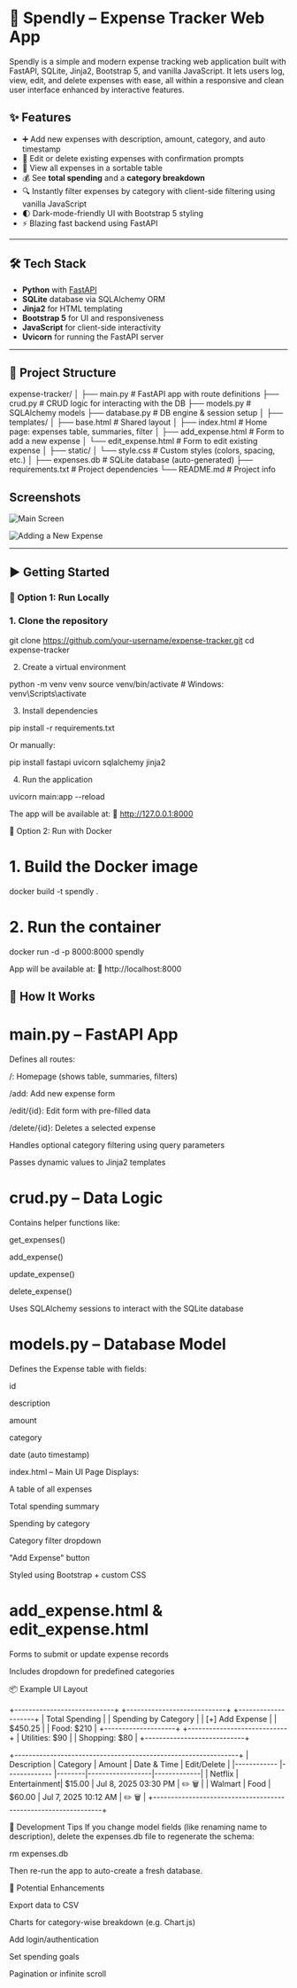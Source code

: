 # 💸 Spendly – Expense Tracker Web App

Spendly is a simple and modern expense tracking web application built with FastAPI, SQLite, Jinja2, Bootstrap 5, and vanilla JavaScript. It lets users log, view, edit, and delete expenses with ease, all within a responsive and clean user interface enhanced by interactive features.

## ✨ Features

- ➕ Add new expenses with description, amount, category, and auto timestamp
- 🔁 Edit or delete existing expenses with confirmation prompts
- 📅 View all expenses in a sortable table
- 💰 See **total spending** and a **category breakdown**
- 🔍 Instantly filter expenses by category with client-side filtering using vanilla JavaScript
- 🌓 Dark-mode-friendly UI with Bootstrap 5 styling
- ⚡ Blazing fast backend using FastAPI

---

## 🛠️ Tech Stack

- **Python** with [FastAPI](https://fastapi.tiangolo.com/)
- **SQLite** database via SQLAlchemy ORM
- **Jinja2** for HTML templating
- **Bootstrap 5** for UI and responsiveness
- **JavaScript** for client-side interactivity
- **Uvicorn** for running the FastAPI server

---


## 📁 Project Structure

expense-tracker/
│
├── main.py                # FastAPI app with route definitions
├── crud.py                # CRUD logic for interacting with the DB
├── models.py              # SQLAlchemy models
├── database.py            # DB engine & session setup
│
├── templates/
│   ├── base.html          # Shared layout 
│   ├── index.html         # Home page: expenses table, summaries, filter
│   ├── add_expense.html   # Form to add a new expense
│   └── edit_expense.html  # Form to edit existing expense
│
├── static/
│   └── style.css          # Custom styles (colors, spacing, etc.)
│
├── expenses.db            # SQLite database (auto-generated)
├── requirements.txt       # Project dependencies
└── README.md              # Project info


## Screenshots

![Main Screen](images/SpendlyHomePage.png)  

![Adding a New Expense](images/SpendlyNewExpense.png)  

---

## ▶️ Getting Started

### 🔧 Option 1: Run Locally

### 1. Clone the repository

git clone https://github.com/your-username/expense-tracker.git
cd expense-tracker

2. Create a virtual environment

python -m venv venv
source venv/bin/activate      # Windows: venv\Scripts\activate

3. Install dependencies

pip install -r requirements.txt

Or manually:

pip install fastapi uvicorn sqlalchemy jinja2


4. Run the application

uvicorn main:app --reload


The app will be available at:
📍 http://127.0.0.1:8000


🐳 Option 2: Run with Docker

# 1. Build the Docker image
docker build -t spendly .

# 2. Run the container
docker run -d -p 8000:8000 spendly

App will be available at:
📍 http://localhost:8000


## 🧠 How It Works

# main.py – FastAPI App
  Defines all routes:

  /: Homepage (shows table, summaries, filters)

  /add: Add new expense form

  /edit/{id}: Edit form with pre-filled data

  /delete/{id}: Deletes a selected expense

  Handles optional category filtering using query parameters

  Passes dynamic values to Jinja2 templates

# crud.py – Data Logic
  Contains helper functions like:

  get_expenses()

  add_expense()

  update_expense()

  delete_expense()

  Uses SQLAlchemy sessions to interact with the SQLite database

# models.py – Database Model
  Defines the Expense table with fields:

  id

  description

  amount

  category

  date (auto timestamp)

  index.html – Main UI Page
  Displays:

  A table of all expenses

  Total spending summary

  Spending by category

  Category filter dropdown

  "Add Expense" button

  Styled using Bootstrap + custom CSS

# add_expense.html & edit_expense.html
  Forms to submit or update expense records

  Includes dropdown for predefined categories

📦 Example UI Layout

+----------------------------+      +----------------------------+      +--------------------+
|     Total Spending         |      |  Spending by Category      |      |   [+] Add Expense   |
|        $450.25             |      |  Food: $210                |      +--------------------+
+----------------------------+      |  Utilities: $90            |
                                    |  Shopping: $80             |
                                    +----------------------------+

+---------------------------------------------------------------+
| Description | Category     | Amount | Date & Time      | Edit/Delete |
|------------ |------------- |--------|------------------|-------------|
| Netflix     | Entertainment| $15.00 | Jul 8, 2025 03:30 PM | ✏️ 🗑️     |
| Walmart     | Food         | $60.00 | Jul 7, 2025 10:12 AM | ✏️ 🗑️     |
+---------------------------------------------------------------+

🧪 Development Tips
If you change model fields (like renaming name to description), delete the expenses.db file to regenerate the schema:

  rm expenses.db

  Then re-run the app to auto-create a fresh database.

🚧 Potential Enhancements

 Export data to CSV

 Charts for category-wise breakdown (e.g. Chart.js)

 Add login/authentication

 Set spending goals

 Pagination or infinite scroll
